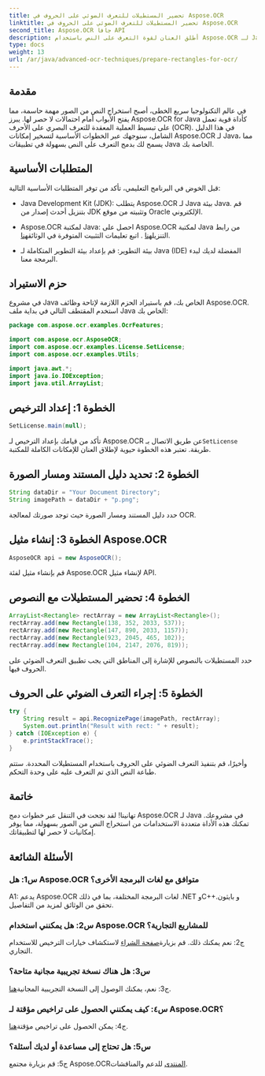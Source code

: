 ```yaml
---
title: تحضير المستطيلات للتعرف الضوئي على الحروف في Aspose.OCR
linktitle: تحضير المستطيلات للتعرف الضوئي على الحروف في Aspose.OCR
second_title: Aspose.OCR جافا API
description: أطلق العنان لقوة التعرف على النص باستخدام Aspose.OCR لـ Java. اتبع دليلنا خطوة بخطوة للتكامل السلس. قم بتحسين تطبيقات Java الخاصة بك باستخدام إمكانيات التعرف الضوئي على الحروف (OCR) الفعالة.
type: docs
weight: 13
url: /ar/java/advanced-ocr-techniques/prepare-rectangles-for-ocr/
---
```

## مقدمة

في عالم التكنولوجيا سريع الخطى، أصبح استخراج النص من الصور مهمة حاسمة، مما يفتح الأبواب أمام احتمالات لا حصر لها. يبرز Aspose.OCR for Java كأداة قوية تعمل على تبسيط العملية المعقدة للتعرف البصري على الأحرف (OCR). في هذا الدليل الشامل، سنوجهك عبر الخطوات الأساسية لتسخير إمكانات Aspose.OCR لـ Java، مما يسمح لك بدمج التعرف على النص بسهولة في تطبيقات Java الخاصة بك.

## المتطلبات الأساسية

قبل الخوض في البرنامج التعليمي، تأكد من توفر المتطلبات الأساسية التالية:

- Java Development Kit (JDK): يتطلب Aspose.OCR لـ Java بيئة Java. قم بتنزيل أحدث إصدار من JDK وتثبيته من موقع Oracle الإلكتروني.

-  Aspose.OCR لمكتبة Java: احصل على Aspose.OCR لمكتبة Java من رابط التنزيل[هنا](https://releases.aspose.com/ocr/java/) . اتبع تعليمات التثبيت المتوفرة في الوثائق[هنا](https://reference.aspose.com/ocr/java/).

- بيئة التطوير: قم بإعداد بيئة التطوير المتكاملة لـ Java (IDE) المفضلة لديك لبدء البرمجة معنا.

## حزم الاستيراد

في مشروع Java الخاص بك، قم باستيراد الحزم اللازمة لإتاحة وظائف Aspose.OCR. استخدم المقتطف التالي في بداية ملف Java الخاص بك:

```java
package com.aspose.ocr.examples.OcrFeatures;

import com.aspose.ocr.AsposeOCR;
import com.aspose.ocr.examples.License.SetLicense;
import com.aspose.ocr.examples.Utils;

import java.awt.*;
import java.io.IOException;
import java.util.ArrayList;
```

## الخطوة 1: إعداد الترخيص

```java
SetLicense.main(null);
```

 تأكد من قيامك بإعداد الترخيص لـ Aspose.OCR عن طريق الاتصال بـ`SetLicense` طريقة. تعتبر هذه الخطوة حيوية لإطلاق العنان للإمكانات الكاملة للمكتبة.

## الخطوة 2: تحديد دليل المستند ومسار الصورة

```java
String dataDir = "Your Document Directory";
String imagePath = dataDir + "p.png";
```

حدد دليل المستند ومسار الصورة حيث توجد صورتك لمعالجة OCR.

## الخطوة 3: إنشاء مثيل Aspose.OCR

```java
AsposeOCR api = new AsposeOCR();
```

قم بإنشاء مثيل لفئة Aspose.OCR لإنشاء مثيل API.

## الخطوة 4: تحضير المستطيلات مع النصوص

```java
ArrayList<Rectangle> rectArray = new ArrayList<Rectangle>();
rectArray.add(new Rectangle(138, 352, 2033, 537));
rectArray.add(new Rectangle(147, 890, 2033, 1157));
rectArray.add(new Rectangle(923, 2045, 465, 102));
rectArray.add(new Rectangle(104, 2147, 2076, 819));
```

حدد المستطيلات بالنصوص للإشارة إلى المناطق التي يجب تطبيق التعرف الضوئي على الحروف فيها.

## الخطوة 5: إجراء التعرف الضوئي على الحروف

```java
try {
    String result = api.RecognizePage(imagePath, rectArray);
    System.out.println("Result with rect: " + result);
} catch (IOException e) {
    e.printStackTrace();
}
```

وأخيرًا، قم بتنفيذ التعرف الضوئي على الحروف باستخدام المستطيلات المحددة. ستتم طباعة النص الذي تم التعرف عليه على وحدة التحكم.

## خاتمة

تهانينا! لقد نجحت في التنقل عبر خطوات دمج Aspose.OCR لـ Java في مشروعك. تمكنك هذه الأداة متعددة الاستخدامات من استخراج النص من الصور بسهولة، مما يوفر إمكانيات لا حصر لها لتطبيقاتك.

## الأسئلة الشائعة

### س1: هل Aspose.OCR متوافق مع لغات البرمجة الأخرى؟

A1: يدعم Aspose.OCR لغات البرمجة المختلفة، بما في ذلك .NET وC++و بايثون. تحقق من الوثائق لمزيد من التفاصيل.

### س2: هل يمكنني استخدام Aspose.OCR للمشاريع التجارية؟

ج2: نعم يمكنك ذلك. قم بزيارة[صفحة الشراء](https://purchase.aspose.com/buy) لاستكشاف خيارات الترخيص للاستخدام التجاري.

### س3: هل هناك نسخة تجريبية مجانية متاحة؟

 ج3: نعم، يمكنك الوصول إلى النسخة التجريبية المجانية[هنا](https://releases.aspose.com/).

### س٤: كيف يمكنني الحصول على تراخيص مؤقتة لـ Aspose.OCR؟

 ج4: يمكن الحصول على تراخيص مؤقتة[هنا](https://purchase.aspose.com/temporary-license/).

### س5: هل تحتاج إلى مساعدة أو لديك أسئلة؟

 ج5: قم بزيارة مجتمع Aspose.OCR[المنتدى](https://forum.aspose.com/c/ocr/16) للدعم والمناقشات.
